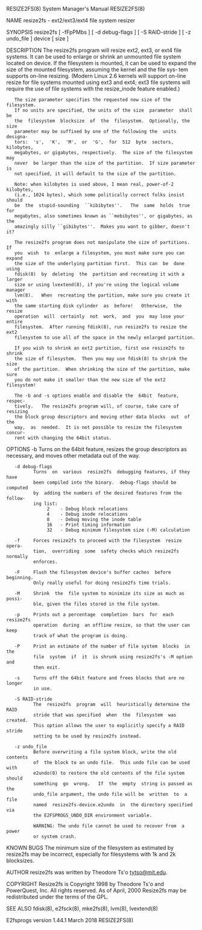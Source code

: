 RESIZE2FS(8)               System Manager's Manual               RESIZE2FS(8)

NAME
       resize2fs - ext2/ext3/ext4 file system resizer

SYNOPSIS
       resize2fs  [  -fFpPMbs  ]  [  -d debug-flags ] [ -S RAID-stride ] [ -z
       undo_file ] device [ size ]

DESCRIPTION
       The resize2fs program will resize ext2, ext3, or  ext4  file  systems.
       It  can  be used to enlarge or shrink an unmounted file system located
       on device.  If the filesystem is mounted, it can be used to expand the
       size  of the mounted filesystem, assuming the kernel and the file sys‐
       tem supports on-line resizing.  (Modern Linux 2.6 kernels will support
       on-line resize for file systems mounted using ext3 and ext4; ext3 file
       systems will require the use of file  systems  with  the  resize_inode
       feature enabled.)

       The size parameter specifies the requested new size of the filesystem.
       If no units are specified, the units of the size  parameter  shall  be
       the  filesystem  blocksize  of  the  filesystem.  Optionally, the size
       parameter may be suffixed by one of the following the  units  designa‐
       tors:  's',  'K',  'M',  or  'G',  for  512  byte  sectors, kilobytes,
       megabytes, or gigabytes, respectively.  The size of the filesystem may
       never  be larger than the size of the partition.  If size parameter is
       not specified, it will default to the size of the partition.

       Note: when kilobytes is used above, I mean real, power-of-2 kilobytes,
       (i.e., 1024 bytes), which some politically correct folks insist should
       be  the  stupid-sounding  ``kibibytes''.   The  same  holds  true  for
       megabytes, also sometimes known as ``mebibytes'', or gigabytes, as the
       amazingly silly ``gibibytes''.  Makes you want to gibber, doesn't it?

       The resize2fs program does not manipulate the size of partitions.   If
       you  wish  to  enlarge a filesystem, you must make sure you can expand
       the size of the underlying partition first.  This can  be  done  using
       fdisk(8)  by  deleting  the  partition and recreating it with a larger
       size or using lvextend(8), if you're using the logical volume  manager
       lvm(8).   When  recreating the partition, make sure you create it with
       the same starting disk cylinder  as  before!   Otherwise,  the  resize
       operation  will  certainly  not  work,  and  you  may lose your entire
       filesystem.  After running fdisk(8), run resize2fs to resize the  ext2
       filesystem to use all of the space in the newly enlarged partition.

       If you wish to shrink an ext2 partition, first use resize2fs to shrink
       the size of filesystem.  Then you may use fdisk(8) to shrink the  size
       of the partition.  When shrinking the size of the partition, make sure
       you do not make it smaller than the new size of the ext2 filesystem!

       The -b and -s options enable and disable the  64bit  feature,  respec‐
       tively.   The resize2fs program will, of course, take care of resizing
       the block group descriptors and moving other data blocks  out  of  the
       way,  as  needed.  It is not possible to resize the filesystem concur‐
       rent with changing the 64bit status.

OPTIONS
       -b     Turns on the 64bit feature, resizes the  group  descriptors  as
              necessary, and moves other metadata out of the way.

       -d debug-flags
              Turns  on  various  resize2fs  debugging features, if they have
              been compiled into the binary.  debug-flags should be  computed
              by  adding the numbers of the desired features from the follow‐
              ing list:
                   2    - Debug block relocations
                   4    - Debug inode relocations
                   8    - Debug moving the inode table
                   16   - Print timing information
                   32   - Debug minimum filesystem size (-M) calculation

       -f     Forces resize2fs to proceed with the filesystem  resize  opera‐
              tion,  overriding  some  safety checks which resize2fs normally
              enforces.

       -F     Flush the filesystem device's buffer caches  before  beginning.
              Only really useful for doing resize2fs time trials.

       -M     Shrink  the  file system to minimize its size as much as possi‐
              ble, given the files stored in the file system.

       -p     Prints out a percentage  completion  bars  for  each  resize2fs
              operation  during  an offline resize, so that the user can keep
              track of what the program is doing.

       -P     Print an estimate of the number of file system  blocks  in  the
              file  system  if  it  is shrunk using resize2fs's -M option and
              then exit.

       -s     Turns off the 64bit feature and frees blocks that are no longer
              in use.

       -S RAID-stride
              The  resize2fs  program  will  heuristically determine the RAID
              stride that was specified  when  the  filesystem  was  created.
              This option allows the user to explicitly specify a RAID stride
              setting to be used by resize2fs instead.

       -z undo_file
              Before overwriting a file system block, write the old  contents
              of  the block to an undo file.  This undo file can be used with
              e2undo(8) to restore the old contents of the file system should
              something  go  wrong.   If  the  empty  string is passed as the
              undo_file argument, the undo file will be  written  to  a  file
              named  resize2fs-device.e2undo  in  the directory specified via
              the E2FSPROGS_UNDO_DIR environment variable.

              WARNING: The undo file cannot be used to recover from  a  power
              or system crash.

KNOWN BUGS
       The  minimum  size  of the filesystem as estimated by resize2fs may be
       incorrect, especially for filesystems with 1k and 2k blocksizes.

AUTHOR
       resize2fs was written by Theodore Ts'o <tytso@mit.edu>.

COPYRIGHT
       Resize2fs is Copyright 1998 by Theodore Ts'o and PowerQuest, Inc.  All
       rights  reserved.   As  of  April, 2000 Resize2fs may be redistributed
       under the terms of the GPL.

SEE ALSO
       fdisk(8), e2fsck(8), mke2fs(8), lvm(8), lvextend(8)

E2fsprogs version 1.44.1          March 2018                     RESIZE2FS(8)
